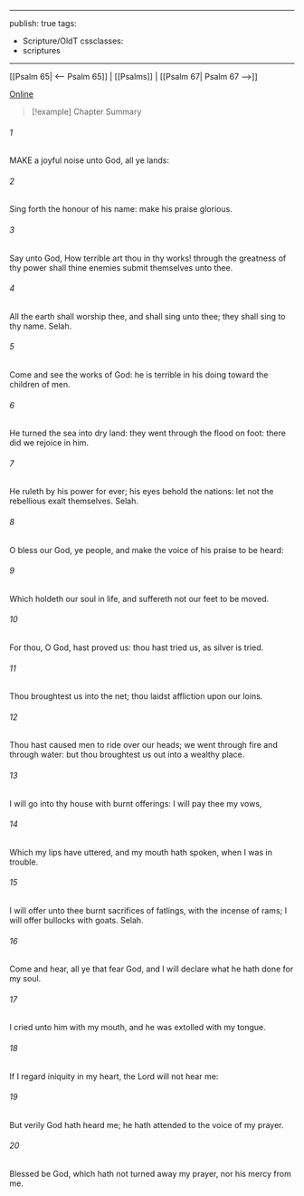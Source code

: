 

---
publish: true
tags:
  - Scripture/OldT
cssclasses:
  - scriptures
---
[[Psalm 65| <-- Psalm 65]] | [[Psalms]] | [[Psalm 67| Psalm 67 -->]]

[Online](https://churchofjesuschrist.org/study/scriptures/ot/ps/66?lang=eng)

>[!example] Chapter Summary
>
###### 1
MAKE a joyful noise unto God, all ye lands:
###### 2
Sing forth the honour of his name: make his praise glorious.
###### 3
Say unto God, How terrible art thou in thy works!  through the greatness of thy power shall thine enemies submit themselves unto thee.
###### 4
All the earth shall worship thee, and shall sing unto thee; they shall sing to thy name.  Selah.
###### 5
Come and see the works of God: he is terrible in his doing toward the children of men.
###### 6
He turned the sea into dry land: they went through the flood on foot: there did we rejoice in him.
###### 7
He ruleth by his power for ever; his eyes behold the nations: let not the rebellious exalt themselves.  Selah.
###### 8
O bless our God, ye people, and make the voice of his praise to be heard:
###### 9
Which holdeth our soul in life, and suffereth not our feet to be moved.
###### 10
For thou, O God, hast proved us: thou hast tried us, as silver is tried.
###### 11
Thou broughtest us into the net; thou laidst affliction upon our loins.
###### 12
Thou hast caused men to ride over our heads; we went through fire and through water: but thou broughtest us out into a wealthy place.
###### 13
I will go into thy house with burnt offerings: I will pay thee my vows,
###### 14
Which my lips have uttered, and my mouth hath spoken, when I was in trouble.
###### 15
I will offer unto thee burnt sacrifices of fatlings, with the incense of rams; I will offer bullocks with goats.  Selah.
###### 16
Come and hear, all ye that fear God, and I will declare what he hath done for my soul.
###### 17
I cried unto him with my mouth, and he was extolled with my tongue.
###### 18
If I regard iniquity in my heart, the Lord will not hear me:
###### 19
But verily God hath heard me; he hath attended to the voice of my prayer.
###### 20
Blessed be God, which hath not turned away my prayer, nor his mercy from me.



